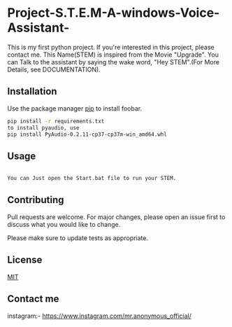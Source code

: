 # Project-S.T.E.M-A-windows-Voice-Assistant-
This is my first python project. If you're interested in this project, please contact me. 
This Name(STEM) is inspired from the Movie "Upgrade". 
You can Talk to the assistant by saying the wake word, "Hey STEM".(For More Details, see DOCUMENTATION).




## Installation

Use the package manager [pip](https://pip.pypa.io/en/stable/) to install foobar.

```bash
pip install -r requirements.txt
to install pyaudio, use
pip install PyAudio-0.2.11-cp37-cp37m-win_amd64.whl
```

## Usage
```bash

You can Just open the Start.bat file to run your STEM.

```

## Contributing
Pull requests are welcome. For major changes, please open an issue first to discuss what you would like to change.

Please make sure to update tests as appropriate.

## License
[MIT](https://choosealicense.com/licenses/mit/)

## Contact me

instagram:- https://www.instagram.com/mr.anonymous_official/

